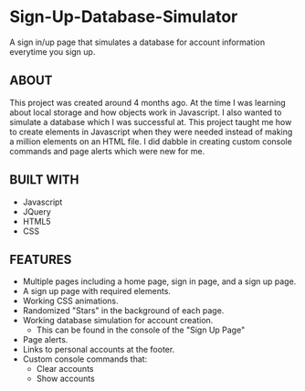 # Sign-Up-Database-Simulator
A sign in/up page that simulates a database for account information everytime you sign up.

## ABOUT
This project was created around 4 months ago. At the time I was learning about local storage and how objects work in Javascript. I also wanted to simulate a database which I was successful at. This project taught me how to create elements in Javascript when they were needed instead of making a million elements on an HTML file. I did dabble in creating custom console commands and page alerts which were new for me.

## BUILT WITH
- Javascript
- JQuery
- HTML5
- CSS

## FEATURES
- Multiple pages including a home page, sign in page, and a sign up page.
- A sign up page with required elements.
- Working CSS animations.
- Randomized "Stars" in the background of each page.
- Working database simulation for account creation.
  - This can be found in the console of the "Sign Up Page"
- Page alerts.
- Links to personal accounts at the footer.
- Custom console commands that:
  - Clear accounts
  - Show accounts
